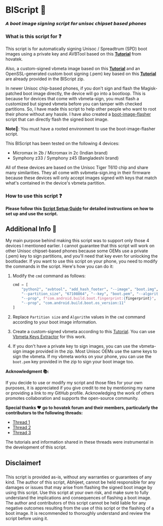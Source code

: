 # BIScript 🚀

**𝘼 𝙗𝙤𝙤𝙩 𝙞𝙢𝙖𝙜𝙚 𝙨𝙞𝙜𝙣𝙞𝙣𝙜 𝙨𝙘𝙧𝙞𝙥𝙩 𝙛𝙤𝙧 𝙪𝙣𝙞𝙨𝙤𝙘 𝙘𝙝𝙞𝙥𝙨𝙚𝙩 𝙗𝙖𝙨𝙚𝙙 𝙥𝙝𝙤𝙣𝙚𝙨** 

### What is this script for ❓
This script is for automatically signing Unisoc / Spreadtrum (SPD) boot images using a private key and AVBTool based on this [**Tutorial**](https://www.hovatek.com/forum/thread-32674.html) from hovatek.

Also, a custom-signed vbmeta image based on this [**Tutorial**](https://www.hovatek.com/forum/thread-32664.html) and an OpenSSL-generated custom boot signing (.pem) key based on this [**Tutorial**](https://www.hovatek.com/forum/thread-32662.html) are already provided in the BIScript zip.

In newer Unisoc chip-based phones, if you don't sign and flash the Magisk-patched boot image directly, the device will go into a bootloop. This is because for devices that come with vbmeta-sign, you must flash a customized but signed vbmeta before you can tamper with checked partitions. So, I have made this script to help other people who want to root their phone without any hassle. I have also created a [boot-image-flasher](https://github.com/gitclone-url/Boot-img-flasher) script that can directly flash the signed boot image.

**Note📜**: You must have a rooted environment to use the boot-image-flasher script.

This BIScript has been tested on the following 4 devices:

- Micromax in 2b / Micromax in 2c (Indian brand)
- Symphony z33 / Symphony z45 (Bangladeshi brand)

All of these devices are based on the Unisoc Tiger T610 chip and share many similarities. They all come with svbmeta-sign.img in their firmware because these devices will only accept images signed with keys that match what's contained in the device's vbmeta partition.

### How to use this script ❓

**Please follow this [Script Setup Guide](https://github.com/gitclone-url/BIScript/blob/Master/Script%20Setup%20Guide.md) for detailed instructions on how to set up and use the script.**

## Additional Info 📜

My main purpose behind making this script was to support only those 4 devices I mentioned earlier. I cannot guarantee that this script will work on other Unisoc chipset-based phones because some OEMs use a private (.pem) key to sign partitions, and you'll need that key even for unlocking the bootloader. If you want to use this script on your phone, you need to modify the commands in the script. Here's how you can do it:

1. Modify the `cmd` command as follows:
   
   ```python
   cmd = [
       "python2", "avbtool", "add_hash_footer", "--image", "boot.img", "--partition_name", "boot",
       "--partition_size", "67108864", "--key", "boot.pem", "--algorithm", "SHA256_RSA4096",
       "--prop", f"com.android.build.boot.fingerprint:{fingerprint}",
       "--prop", "com.android.build.boot.os_version:11"
   ]
   ```

2. Replace `Partition size` and `Algorithm` values in the `cmd` command according to your boot image information.

3. Create a custom-signed vbmeta according to this [Tutorial](https://www.hovatek.com/forum/thread-32664.html). You can use [Vbmeta Keys Extractor](https://github.com/Fijxu/VBMetaKeysExtractor-Linux) for this work.

4. If you don't have a private key to sign images, you can use the vbmeta-sign image provided in the zip. Most Unisoc OEMs use the same keys to sign the vbmeta. If my vbmeta works on your phone, you can use the `boot.pem` key provided in the zip to sign your boot image too.

**Acknowledgment 📚:**

If you decide to use or modify my script and those files for your own purposes, it is appreciated if you give credit to me by mentioning my name or providing a link to my GitHub profile. Acknowledging the work of others promotes collaboration and supports the open-source community.

**Special thanks ♥️ go to hovatek forum and their members, particularly the contributors to the following threads:**

- [Thread 1](https://www.hovatek.com/forum/thread-32664.html)
- [Thread 2](https://www.hovatek.com/forum/thread-32674.html)
- [Thread 3](https://www.hovatek.com/forum/thread-32662.html)

The tutorials and information shared in these threads were instrumental in the development of this script.

## Disclaimer❗

This script is provided as-is, without any warranties or guarantees of any kind. The author of this script, Abhijeet, cannot be held responsible for any damages or issues that may arise from flashing the signed boot image by using this script. Use this script at your own risk, and make sure to fully understand the implications and consequences of flashing a boot image. The author and contributors of this script cannot be held liable for any negative outcomes resulting from the use of this script or the flashing of a boot image. It is recommended to thoroughly understand and review the script before using it.

